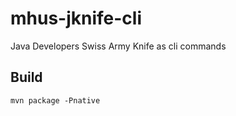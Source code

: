 # mhus-jknife-cli
Java Developers Swiss Army Knife as cli commands

## Build

```shell
mvn package -Pnative
```
